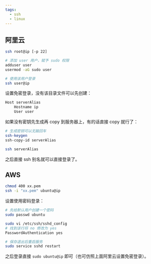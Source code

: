 ```yaml
---
tags:
  - ssh
  - linux
---
```


## 阿里云

```sh
ssh root@ip [-p 22]

# 添加 user 用户，赋予 sudo 权限
adduser user
usermod -aG sudo user

# 使用该用户登录
ssh user@ip
```

设置免密登录，没有该目录文件可以先创建：

```sh title="~/.ssh/config"
Host serverAlias
	Hostname ip
	User user
```

如果没有密钥先生成再 copy 到服务器上，有的话直接 copy 就行了：

```sh
# 生成密钥可以无脑回车
ssh-keygen
ssh-copy-id serverAlias

ssh serverAlias
```

之后直接 ssh 别名就可以直接登录了。

## AWS

```sh
chmod 400 xx.pem
ssh -i "xx.pem" ubuntu@ip
```

设置使用密码登录：

```sh
# 先给默认用户创建一个密码
sudo passwd ubuntu

sudo vi /etc/ssh/sshd_config
# 找到该行将 no 修改为 yes
PasswordAuthentication yes

# 保存退出后重启服务
sudo service sshd restart
```

之后登录直接 `sudo ubuntu@ip` 即可（也可仿照上面阿里云设置免密登录）。